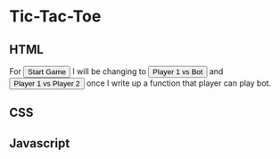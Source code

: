 # Tic-Tac-Toe

## HTML 
For <button class="start-game-btn">Start Game </button> I will be changing to <button>Player 1 vs Bot </button>  and <button>Player 1 vs Player 2</button> once I write up a function that player can play bot. 
## CSS 

## Javascript 